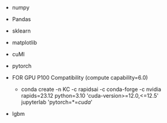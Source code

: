 - numpy
- Pandas
- sklearn
- matplotlib
- cuMl
- pytorch
- FOR GPU P100 Compatibility (compute capability=6.0) 
    - conda create -n KC -c rapidsai -c conda-forge -c nvidia  \
        rapids=23.12 python=3.10 'cuda-version>=12.0,<=12.5' \
        jupyterlab 'pytorch=*=*cuda*'

- lgbm